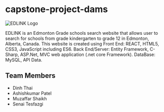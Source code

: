 # capstone-project-dams 

![EDLINK Logo](https://github.com/TECHCareers-by-Manpower/capstone-project-dams/blob/master/EdlinkCapstone/ClientApp/src/assets/images/EdLinkLogo.png)

EDLINK is an Edmonton Grade schools search website that allows user to search for schools from grade kindergarten to grade 12 in Edmonton, Alberta, Canada. 
This website is created using Front End: REACT, HTML5, CSS3, JavaScript including ES6. Back End/Server: Entity Framework, C-Sharp, ASP.Net, MVC web application (.net core Framework). DataBase: MySQL, API Data.

## Team Members
* Dinh Thai
* Ashishkumar Patel
* Muzaffar Shaikh
* Senai Tesfazgi
